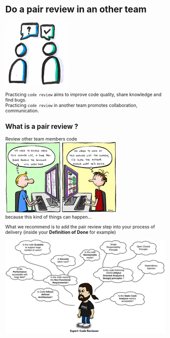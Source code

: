 # Do a pair review in an other team
![Pair review](images/pair-review.png)

Practicing `code review` aims to improve code quality, share knowledge and find bugs.  
Practicing `code review` in another team promotes collaboration, communication.

## What is a pair review ?
Review other team members code  
![Wrong way to think](images/pair-review1.png)  
because this kind of things can happen...

What we recommend is to add the pair review step into your process of delivery (inside your **Definition of Done** for example)

![Good way to do it](images/pair-review2.png)
